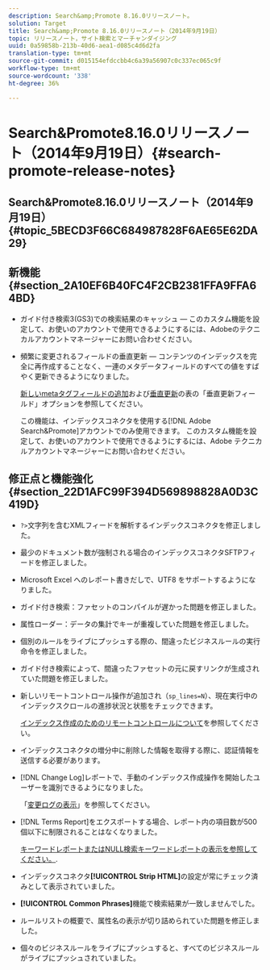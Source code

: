 ```yaml
---
description: Search&amp;Promote 8.16.0リリースノート。
solution: Target
title: Search&amp;Promote 8.16.0リリースノート（2014年9月19日）
topic: リリースノート，サイト検索とマーチャンダイジング
uuid: 0a59858b-213b-40d6-aea1-d085c4d6d2fa
translation-type: tm+mt
source-git-commit: d015154efdccbb4c6a39a56907c0c337ec065c9f
workflow-type: tm+mt
source-wordcount: '338'
ht-degree: 36%

---
```



# Search&amp;Promote8.16.0リリースノート（2014年9月19日）{#search-promote-release-notes}

## Search&amp;Promote8.16.0リリースノート（2014年9月19日） {#topic_5BECD3F66C684987828F6AE65E62DA29}

## 新機能{#section_2A10EF6B40FC4F2CB2381FFA9FFA64BD}

* ガイド付き検索3(GS3)での検索結果のキャッシュ — このカスタム機能を設定して、お使いのアカウントで使用できるようにするには、Adobeのテクニカルアカウントマネージャーにお問い合わせください。
* 頻繁に変更されるフィールドの垂直更新 — コンテンツのインデックスを完全に再作成することなく、一連のメタデータフィールドのすべての値をすばやく更新できるようになりました。

   [新しいmetaタグフィールドの追加](../c-about-settings-menu/c-about-metadata-menu.md#task_6DF188C0FC7F4831A4444CA9AFA615E5)および[垂直更新](../c-about-index-menu/c-about-vertical-updates.md#concept_E65A70C9C2E04804BF24FBE1B3CAD899)の表の「垂直更新フィールド」オプションを参照してください。

   この機能は、インデックスコネクタを使用する[!DNL Adobe Search&Promote]アカウントでのみ使用できます。 このカスタム機能を設定して、お使いのアカウントで使用できるようにするには、Adobe テクニカルアカウントマネージャーにお問い合わせください。

## 修正点と機能強化{#section_22D1AFC99F394D569898828A0D3C419D}

* `?>`文字列を含むXMLフィードを解析するインデックスコネクタを修正しました。
* 最少のドキュメント数が強制される場合のインデックスコネクタSFTPフィードを修正しました。
* Microsoft Excel へのレポート書きだしで、UTF8 をサポートするようになりました。
* ガイド付き検索：ファセットのコンパイルが遅かった問題を修正しました。
* 属性ローダー：データの集計でキーが重複していた問題を修正しました。
* 個別のルールをライブにプッシュする際の、間違ったビジネスルールの実行命令を修正しました。
* ガイド付き検索によって、間違ったファセットの元に戻すリンクが生成されていた問題を修正しました。
* 新しいリモートコントロール操作が追加され（`sp_lines=N`）、現在実行中のインデックスクロールの進捗状況と状態をチェックできます。

   [インデックス作成のためのリモートコントロールについて](../c-about-index-menu/c-about-remote-control-for-indexing.md#concept_C79B322190E84106A434E5C6D4A4118F)を参照してください。

* インデックスコネクタの増分中に削除した情報を取得する際に、認証情報を送信する必要があります。
* [!DNL Change Log]レポートで、手動のインデックス作成操作を開始したユーザーを識別できるようになりました。

   「[変更ログの表示](../c-about-reports-menu/c-about-reports-menu.md#task_166F1156719F4B3D834BEA8E249C8057)」を参照してください。

* [!DNL Terms Report]をエクスポートする場合、レポート内の項目数が500個以下に制限されることはなくなりました。

   [キーワードレポートまたはNULL検索キーワードレポートの表示を参照してください。](../c-about-reports-menu/c-about-reports-menu.md#task_53B7ED1582DD4B0E8376546A7AFC789A).

* インデックスコネクタ&#x200B;**[!UICONTROL Strip HTML]**&#x200B;の設定が常にチェック済みとして表示されていました。
* **[!UICONTROL Common Phrases]**&#x200B;機能で検索結果が一致しませんでした。
* ルールリストの概要で、属性名の表示が切り詰められていた問題を修正しました。
* 個々のビジネスルールをライブにプッシュすると、すべてのビジネスルールがライブにプッシュされていました。

